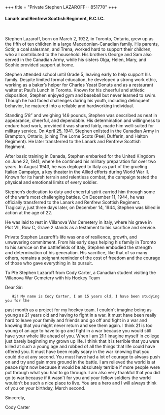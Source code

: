 +++
title = "Private Stephen LAZAROFF-- 851770"
+++

#### Lanark and Renfrew Scottish Regiment, R.C.I.C.
<br>


Stephen Lazaroff, born on March 2, 1922, in Toronto, Ontario, grew up as the fifth of ten children in a large Macedonian-Canadian family. His parents, Sotir, a coal salesman, and Trena, worked hard to support their children, who all contributed to the household. His brothers George and Sam also served in the Canadian Army, while his sisters Olga, Helen, Mary, and Sophie provided support at home.

Stephen attended school until Grade 5, leaving early to help support his family. Despite limited formal education, he developed a strong work ethic, working as a baker’s helper for Charles Yeast Donuts and as a restaurant waiter at Paul’s Lunch in Toronto. Known for his cheerful and athletic disposition, Stephen enjoyed gym and baseball but never learned to swim. Though he had faced challenges during his youth, including delinquent behavior, he matured into a reliable and hardworking individual.

Standing 5’8” and weighing 146 pounds, Stephen was described as neat in appearance, cheerful, and dependable. His determination and willingness to endure hard work, provided it was shared fairly, made him well-suited for military service. On April 25, 1941, Stephen enlisted in the Canadian Army in Brampton, Ontario, joining The Lorne Scots (Peel, Dufferin, and Halton Regiment). He later transferred to the Lanark and Renfrew Scottish Regiment.

After basic training in Canada, Stephen embarked for the United Kingdom on June 22, 1941, where he continued his military preparation for over two years. 
In August 1943, he was deployed to Italy as part of the grueling Italian Campaign, a key theater in the Allied efforts during World War II. Known for its harsh terrain and relentless combat, the campaign tested the physical and emotional limits of every soldier.

Stephen’s dedication to duty and cheerful spirit carried him through some of the war’s most challenging battles. 
On December 11, 1944, he was officially transferred to the Lanark and Renfrew Scottish Regiment. Tragically, just three days later, on December 14, 1944, Stephen was killed in action at the age of 22.

He was laid to rest in Villanova War Cemetery in Italy, where his grave in Plot VII, Row C, Grave 2 stands as a testament to his sacrifice and service.

Private Stephen Lazaroff’s life was one of resilience, growth, and unwavering commitment. From his early days helping his family in Toronto to his service on the battlefields of Italy, Stephen embodied the strength and determination of his generation. 
His sacrifice, like that of so many others, remains a poignant reminder of the cost of freedom and the courage of those who gave everything in its pursuit.


To Pte Stephen Lazaroff from Cody Carter, a Canadian student visiting the Villanova War Cemetery with his Hockey Team

Dear Sir:

       Hi! My name is Cody Carter, I am 15 years old, I have been studying you for the
past month as a project for my hockey team. I couldn't imagine being as young as 21
years old and having to fight in a war. It must have been really hard to leave your family
and friends and go off and fight in a war and knowing that you might never return and
see them again.
       I think 21 is too young of an age to have to go and fight in a war because you
would still have your whole life ahead of you. When I am 21 1 imagine myself in college
just barely beginning my grown up life. I think that it is terrible that you were killed at
such a young age and robbed of all the things that life could have offered you. It must
have been really scary in the war knowing that you could die at any second. You must
have had a lot of courage to always push on and try and gain more ground in the battle.
I am relieved the world is at peace right now because it would be absolutely
terrible if more people were put through what you had to go through. I am also very
thankful that you did go to war because if it wasn't for you and your fellow soldiers the
world wouldn't be such a nice place to live. You are a hero and I will always think
of you on your birthday, March second.

Sincerely,

Cody Carter

